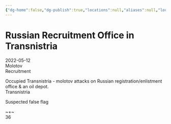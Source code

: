 ```yaml
---
{"dg-home":false,"dg-publish":true,"locations":null,"aliases":null,"location":"Transnistria","title":"Russian Recruitment Office in Transnistria","tag":"molotov, recruitment","date":"2022-05-12","permalink":"/russian-recruitment-office-in-transnistria/","dgHomeLink":true,"dgPassFrontmatter":true}
---
```



# Russian Recruitment Office in Transnistria

2022-05-12  
Molotov  
Recruitment

Occupied Transnistria - molotov attacks on Russian registration/enlistment office & an oil depot.  
Transnistria

Suspected false flag

~+~  
36
